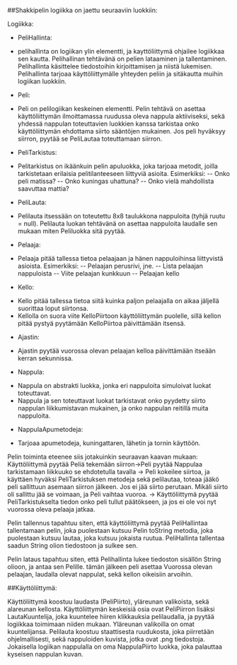 ##Shakkipelin logiikka on jaettu seuraaviin luokkiin:

Logiikka:
* PeliHallinta:
- pelihallinta on logiikan ylin elementti, ja kayttöliittymä ohjailee logiikkaa sen kautta. Pelihallinan tehtävänä on pelien lataaminen ja tallentaminen. Pelihallinta käsittelee tiedostoihin kirjoittamisen ja niistä lukemisen. Pelihallinta tarjoaa käyttöliittymälle yhteyden peliin ja sitäkautta muihin logiikan luokkiin.
* Peli:
- Peli on pelilogiikan keskeinen elementti. Pelin tehtävä on asettaa käyttöliittymän ilmoittamassa ruudussa oleva nappula aktiiviseksi, sekä yhdessä nappulan toteuttavien luokkien kanssa tarkistaa onko käyttöliittymän ehdottama siirto sääntöjen mukainen. Jos peli hyväksyy siirron, pyytää se PeliLautaa toteuttamaan siirron.
* PeliTarkistus:
- Pelitarkistus on ikäänkuin pelin apuluokka, joka tarjoaa metodit, joilla tarkistetaan erilaisia pelitilanteeseen liittyviä asioita. Esimerkiksi:
-- Onko peli matissa?
-- Onko kuningas uhattuna?
-- Onko vielä mahdollista saavuttaa mattia? 
* PeliLauta:
- Pelilauta itsessään on toteutettu 8x8 taulukkona nappuloita (tyhjä ruutu = null). Pelilauta luokan tehtävänä on asettaa nappuloita laudalle sen mukaan miten Peliluokka sitä pyytää.
* Pelaaja:
- Pelaaja pitää tallessa tietoa pelaajaan ja hänen nappuloihinsa liittyvistä asioista. Esimerkiksi: 
-- Pelaajan perusrivi, jne.
-- Lista pelaajan nappuloista
-- Viite pelaajan kunkkuun
-- Pelaajan kello
* Kello:
- Kello pitää tallessa tietoa siitä kuinka paljon pelaajalla on aikaa jäljellä suorittaa loput siirtonsa.
- Kellolla on suora viite KelloPiirtoon käyttöliittymän puolelle, sillä kellon pitää pystyä pyytämään KelloPiirtoa päivittämään itsensä.
* Ajastin:
- Ajastin pyytää vuorossa olevan pelaajan kelloa päivittämään itseään kerran sekunnissa.
* Nappula: 
- Nappula on abstrakti luokka, jonka eri nappuloita simuloivat luokat toteuttavat.
- Nappula ja sen toteuttavat luokat tarkistavat onko pyydetty siirto nappulan liikkumistavan mukainen, ja onko nappulan reitillä muita nappuloita.
* NappulaApumetodeja:
- Tarjoaa apumetodeja, kuningattaren, lähetin ja tornin käyttöön.

Pelin toiminta eteenee siis jotakuinkin seuraavan kaavan mukaan: Käyttöliittymä pyytää Peliä tekemään siirron->Peli pyytää Nappulaa tarkistamaan liikkuuko se ehdotetulla tavalla -> Peli kokeilee siirtoa, ja käyttäen hyväksi PeliTarkistuksen metodeja sekä pelilautaa, toteaa jääkö peli sallittuun asemaan siirron jälkeen. Jos ei jää siirto perutaan. Mikäli siirto oli sallittu jää se voimaan, ja Peli vaihtaa vuoroa. -> Käyttöliittymä pyytää PeliTarkistukselta tiedon onko peli tullut päätökseen, ja jos ei ole voi nyt vuorossa oleva pelaaja jatkaa.

Pelin tallennus tapahtuu siten, että käyttöliittymä pyytää PeliHallintaa tallentamaan pelin, joka puolestaan kutsuu Pelin toString metodia, joka puolestaan kutsuu lautaa, joka kutsuu jokaista ruutua. PeliHallinta tallentaa saadun String olion tiedostoon ja sulkee sen.

Pelin lataus tapahtuu siten, että Pelihallinta lukee tiedoston sisällön String olioon, ja antaa sen Pelille. tämän jälkeen peli asettaa Vuorossa olevan pelaajan, laudalla olevat nappulat, sekä kellon oikeisiin arvoihin.

##Käyttöliittymä:

Käyttöliittymä koostuu laudasta (PeliPiirto), yläreunan valikoista, sekä alareunan kellosta. Käyttöliittymän keskeisiä osia ovat PeliPiirron lisäksi LautaKuuntelija, joka kuuntelee hiiren klikkauksia pelilaudalla, ja pyytää logiikkaa toimimaan niiden mukaan. Yläreunan valikoilla on omat kuuntelijansa. Pelilauta koostuu staattisesta ruudukosta, joka piirretään ohjelmallisesti, sekä nappuloiden kuvista, jotka ovat .png tiedostoja. Jokaisella logiikan nappulalla on oma NappulaPiirto luokka, joka palauttaa kyseisen nappulan kuvan. 



